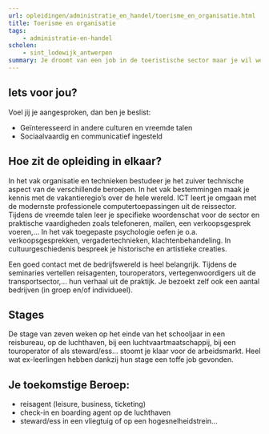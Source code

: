 ```yaml
---
url: opleidingen/administratie_en_handel/toerisme_en_organisatie.html
title: Toerisme en organisatie
tags:
	- administratie-en-handel
scholen:
	- sint_lodewijk_antwerpen
summary: Je droomt van een job in de toeristische sector maar je wil wel in je vertrouwde landje blijven.
---
```


## Iets voor jou?

Voel jij je aangesproken, dan ben je beslist:

* Geïnteresseerd in andere culturen en vreemde talen
* Sociaalvaardig en communicatief ingesteld

## Hoe zit de opleiding in elkaar?

In het vak organisatie en technieken bestudeer je het zuiver technische aspect van de verschillende beroepen. In het vak bestemmingen maak je kennis met de vakantieregio’s over de hele wereld. ICT leert je omgaan met de modernste professionele computertoepassingen uit de reissector. Tijdens de vreemde talen leer je specifieke woordenschat voor de sector en praktische vaardigheden zoals telefoneren, mailen, een verkoopsgesprek voeren,... In het vak toegepaste psychologie oefen je o.a. verkoopsgesprekken, vergadertechnieken, klachtenbehandeling. In cultuurgeschiedenis bespreek je historische en artistieke creaties.

Een goed contact met de bedrijfswereld is heel belangrijk. Tijdens de seminaries vertellen reisagenten, touroperators, vertegenwoordigers uit de transportsector,... hun verhaal uit de praktijk. Je bezoekt zelf ook een aantal bedrijven (in groep en/of individueel).

## Stages
De stage van zeven weken op het einde van het schooljaar in een reisbureau, op de luchthaven, bij een luchtvaartmaatschappij, bij een touroperator of als steward/ess... stoomt je klaar voor de arbeidsmarkt. Heel wat ex-leerlingen hebben dankzij hun stage een toffe job gevonden.

## Je toekomstige Beroep:

* reisagent (leisure, business, ticketing)
* check-in en boarding agent op de luchthaven
* steward/ess in een vliegtuig of op een hogesnelheidstrein...
